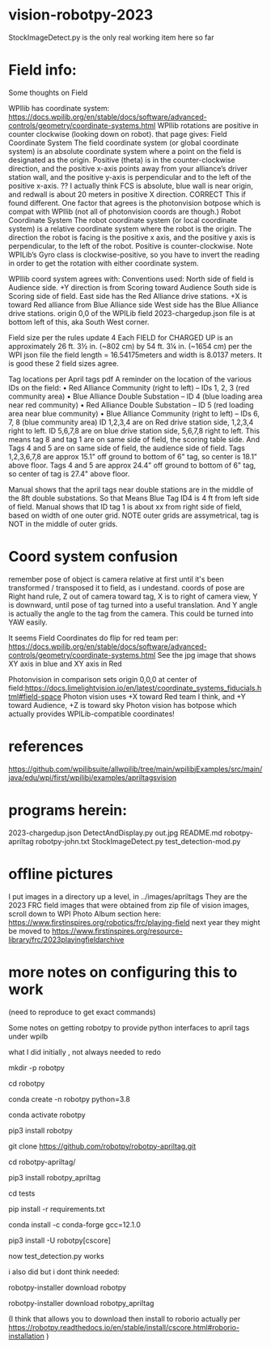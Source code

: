 # vision-robotpy-2023

StockImageDetect.py is the only real working item here so far

# Field info:

Some thoughts on Field

WPIlib has coordinate system:
https://docs.wpilib.org/en/stable/docs/software/advanced-controls/geometry/coordinate-systems.html
WPIlib rotations are positive in counter clockwise (looking down on robot).
that page gives: 
Field Coordinate System
The field coordinate system (or global coordinate system) is an absolute coordinate system where a point on the field is designated as the origin. Positive 
 (theta) is in the counter-clockwise direction, and the positive x-axis points away from your alliance’s driver station wall, and the positive y-axis is perpendicular and to the left of the positive x-axis.
?? I actually think FCS is absolute, blue wall is near origin, and redwall is about 20 meters in positive X direction. CORRECT This if found different. One factor that agrees is the photonvision botpose which is compat with WPIlib (not all of photonvision coords are though.)
Robot Coordinate System
The robot coordinate system (or local coordinate system) is a relative coordinate system where the robot is the origin. The direction the robot is facing is the positive x axis, and the positive y axis is perpendicular, to the left of the robot. Positive 
 is counter-clockwise.
Note WPILib’s Gyro class is clockwise-positive, so you have to invert the reading in order to get the rotation with either coordinate system.

WPIlib coord system agrees with:
Conventions used:
North side of field is Audience side. +Y direction is from Scoring toward Audience 
South side is Scoring side of field. 
East side has the Red Alliance drive stations. +X is toward Red alliance from Blue Alliance side
West side has the Blue Alliance drive stations.
origin 0,0 of the WPILib field 2023-chargedup.json file is at bottom left of this, aka South West corner.


Field size 
per the rules update 4
Each FIELD for CHARGED UP is an approximately 26 ft. 3½ in. (~802 cm) by 54 ft. 3¼ in. (~1654 cm)
per the WPI json file the field length = 16.54175meters and width is 8.0137 meters.
It is good these 2 field sizes agree.

Tag locations per April tags pdf
A reminder on the location of the various IDs on the field:
• Red Alliance Community (right to left) – IDs 1, 2, 3 (red community area)
• Blue Alliance Double Substation – ID 4  (blue loading area near red community)
• Red Alliance Double Substation – ID 5 (red loading area near blue community)
• Blue Alliance Community (right to left) – IDs 6, 7, 8 (blue community area)
ID 1,2,3,4 are on Red drive station side,  1,2,3,4 right to left.
ID 5,6,7,8 are on blue drive station side,  5,6,7,8 right to left.
This means tag 8 and tag 1 are on same side of field, the scoring table side.
And Tags 4 and 5 are on same side of field, the audience side of field.
Tags 1,2,3,6,7,8 are approx 15.1" off ground to bottom of 6" tag, so center is 18.1" above floor.
Tags 4 and 5 are approx 24.4" off ground to bottom of 6" tag, so center of tag is 27.4" above floor.

Manual shows that the april tags near double stations are in the middle of the 8ft double substations.
So that Means Blue Tag ID4 is 4 ft from left side of field.
Manual shows that ID tag 1 is about xx from right side of field, based on width of one outer grid. 
NOTE outer grids are assymetrical, tag is NOT in the middle of outer grids.

# Coord system confusion

remember pose of object is camera relative at first until it's been transformed / transposed it to field, as i undestand.
coords of pose are Right hand rule, Z out of camera toward tag, X is to right of camera view, Y is downward, until pose of tag turned into a useful translation.
And Y angle is actually the angle to the tag from the camera. This could be turned into YAW easily.

It seems Field Coordinates do flip for red team per:
https://docs.wpilib.org/en/stable/docs/software/advanced-controls/geometry/coordinate-systems.html 
See the jpg image that shows XY axis in blue and XY axis in Red

Photonvision in comparison sets origin 0,0,0 at center of field:https://docs.limelightvision.io/en/latest/coordinate_systems_fiducials.html#field-space
Photon vision uses +X toward Red team I think, and +Y toward Audience, +Z is toward sky
Photon vision has botpose which actually provides WPILib-compatible coordinates!


# references

https://github.com/wpilibsuite/allwpilib/tree/main/wpilibjExamples/src/main/java/edu/wpi/first/wpilibj/examples/apriltagsvision

# programs herein:

2023-chargedup.json
DetectAndDisplay.py
out.jpg
README.md
robotpy-apriltag
robotpy-john.txt
StockImageDetect.py
test_detection-mod.py

# offline pictures

I put images in a directory up a level, in ../images/apriltags 
They are the 2023 FRC field images that were obtained from zip file 
 of vision images, scroll down to WPI Photo Album section here: https://www.firstinspires.org/robotics/frc/playing-field
 next year they might be moved to https://www.firstinspires.org/resource-library/frc/2023playingfieldarchive



# more notes on configuring this to work
(need to reproduce to get exact commands)

Some notes on getting robotpy to provide python interfaces to april tags under wpilb

what I did initially , not always needed to redo


mkdir -p robotpy

cd robotpy

conda create -n robotpy python=3.8

conda activate robotpy

pip3 install robotpy

git clone https://github.com/robotpy/robotpy-apriltag.git

cd robotpy-apriltag/

pip3 install robotpy_apriltag

cd tests

pip install -r requirements.txt

conda install -c conda-forge gcc=12.1.0

pip3 install -U robotpy[cscore]

now test_detection.py works


i also did but i dont think needed:

robotpy-installer download robotpy

robotpy-installer download robotpy_apriltag

(I think that allows you to download then install to roborio actually per https://robotpy.readthedocs.io/en/stable/install/cscore.html#roborio-installation ) 



